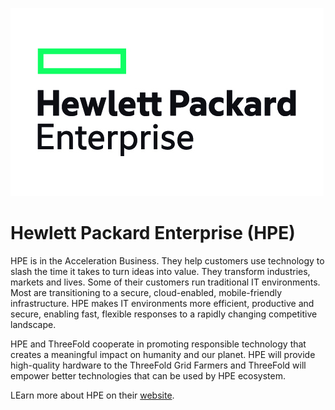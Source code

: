 ![hpe logo](./img/hpe_logo.jpg)


# Hewlett Packard Enterprise (HPE)

HPE is in the Acceleration Business. They help customers use technology to slash the time it takes to turn ideas into value. They transform industries, markets and lives. Some of their customers run traditional IT environments. Most are transitioning to a secure, cloud-enabled, mobile-friendly infrastructure. HPE makes IT environments more efficient, productive and secure, enabling fast, flexible responses to a rapidly changing competitive landscape. 

HPE and ThreeFold cooperate in promoting responsible technology that creates a meaningful impact on humanity and our planet. HPE will provide high-quality hardware to the ThreeFold Grid Farmers and ThreeFold will empower better technologies that can be used by HPE ecosystem.

LEarn more about HPE on their [website](https://hpe.com).






